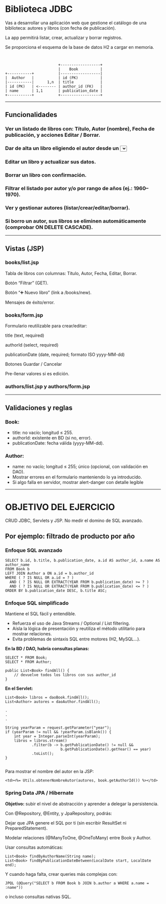 # Biblioteca JDBC

Vas a desarrollar una aplicación web que gestione el catálogo de una biblioteca: autores y libros (con fecha de publicación). 

La app permitirá listar, crear, actualizar y borrar registros.

Se proporciona el esquema de la base de datos H2 a cargar en memoria.

```
                        
                        
                        +------------------+
                        |    Book          |
+-----------+           |------------------|
|  Author   |           | id (PK)          |
|-----------|      1,n  | title            |
| id (PK)   | <-------- | author_id (FK)   |
| name      | 1,1       | publication_date |
+-----------+           +------------------+

```
___ 

## Funcionalidades

### Ver un listado de libros con: Título, Autor (nombre), Fecha de publicación, y acciones Editar / Borrar.

### Dar de alta un libro eligiendo el autor desde un <select>.

### Editar un libro y actualizar sus datos.

### Borrar un libro con confirmación.

### Filtrar el listado por autor y/o por rango de años (ej.: 1960–1970).

### Ver y gestionar autores (listar/crear/editar/borrar).

### Si borro un autor, sus libros se eliminen automáticamente (comprobar ON DELETE CASCADE).

___ 

## Vistas (JSP)

### books/list.jsp

Tabla de libros con columnas: Título, Autor, Fecha, Editar, Borrar.

Botón “Filtrar” (GET).

Botón “➕ Nuevo libro” (link a /books/new).

Mensajes de éxito/error.

### books/form.jsp

Formulario reutilizable para crear/editar:

title (text, required)

authorId (select, required)

publicationDate (date, required; formato ISO yyyy-MM-dd)

Botones Guardar / Cancelar

Pre-llenar valores si es edición.

### authors/list.jsp y authors/form.jsp

___

## Validaciones y reglas

### Book:

- title: no vacío; longitud ≤ 255.
- authorId: existente en BD (si no, error).
- publicationDate: fecha válida (yyyy-MM-dd).


### Author:
- name: no vacío; longitud ≤ 255; único (opcional, con validación en DAO).
- Mostrar errores en el formulario manteniendo lo ya introducido.
- Si algo falla en servidor, mostrar alert-danger con detalle legible

___

# OBJETIVO DEL EJERCICIO
CRUD JDBC, Servlets y JSP. No medir el domino de SQL avanzado.

## Por ejemplo: filtrado de producto por año

### Enfoque SQL avanzado

```
SELECT b.id, b.title, b.publication_date, a.id AS author_id, a.name AS author_name
FROM Book b
LEFT JOIN Author a ON a.id = b.author_id
WHERE ( ? IS NULL OR a.id = ? )
  AND ( ? IS NULL OR EXTRACT(YEAR FROM b.publication_date) >= ? )
  AND ( ? IS NULL OR EXTRACT(YEAR FROM b.publication_date) <= ? )
ORDER BY b.publication_date DESC, b.title ASC;

```

### Enfoque SQL simplificado
Mantiene el SQL fácil y entendible.
- Refuerza el uso de Java Streams / Optional / List filtering.
- Aísla la lógica de presentación y reutiliza el método utilitario para mostrar relaciones.
- Evita problemas de sintaxis SQL entre motores (H2, MySQL…).

**En la BD / DAO, habría consultas planas:**

```
SELECT * FROM Book;
SELECT * FROM Author;

public List<Book> findAll() {
    // devuelve todos los libros con sus author_id
}

```

**En el Servlet:**

```
List<Book> libros = daoBook.findAll();
List<Author> autores = daoAuthor.findAll();

.
.
.

String yearParam = request.getParameter("year");
if (yearParam != null && !yearParam.isBlank()) {
    int year = Integer.parseInt(yearParam);
    libros = libros.stream()
            .filter(b -> b.getPublicationDate() != null &&
                         b.getPublicationDate().getYear() == year)
            .toList();
}


```

Para mostrar el nombre del autor en la JSP:

```
<td><%= Utils.obtenerNombreAutor(autores, book.getAuthorId()) %></td>

```

### Spring Data JPA / Hibernate

**Objetivo:** subir el nivel de abstracción y aprender a delegar la persistencia.

Con @Repository, @Entity, y JpaRepository, podrás:

Dejar que JPA genere el SQL por ti (sin escribir ResultSet ni PreparedStatement).

Modelar relaciones (@ManyToOne, @OneToMany) entre Book y Author.

Usar consultas automáticas:

```
List<Book> findByAuthorName(String name);
List<Book> findByPublicationDateBetween(LocalDate start, LocalDate end);

```

Y cuando haga falta, crear queries más complejas con:

```
JPQL (@Query("SELECT b FROM Book b JOIN b.author a WHERE a.name = :name"))
```

o incluso consultas nativas SQL.